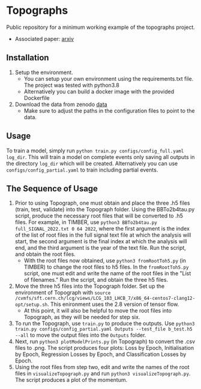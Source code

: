 # Topographs

Public repository for a minimum working example of the topographs project.
* Associated paper: [arxiv](https://arxiv.org/abs/2303.13937)

## Installation
1. Setup the environment.
    * You can setup your own environment using the requirements.txt file. The project was tested with python3.8
    * Alternatively you can build a docker image with the provided Dockerfile
2. Download the data from zenodo [data](https://zenodo.org/record/7737248)
    * Make sure to adjust the paths in the configuration files to point to the data.

## Usage
To train a model, simply run ```python train.py configs/config_full.yaml log_dir```. This will train a model on complete events only saving all outputs in the directory ```log_dir``` which will be created.
Alternatively you can use ```configs/config_partial.yaml``` to train including partial events.

## The Sequence of Usage
1. Prior to using Topograph, one must obtain and place the three .h5 files (train, test, validate) into the Topograph folder. Using the BBTo2b4tau.py script, produce the necessary root files that will be converted to .h5 files. For example, in TIMBER, use ```python3 BBTo2b4tau.py full_SIGNAL_2022.txt 0 64 2022```, where the first argument is the index of the list of root files in the full signal text file at which the analysis will start, the second argument is the final index at which the analysis will end, and the third argument is the year of the text file. Run the script, and obtain the root files.
   * With the root files now obtained, use ```python3 fromRootToh5.py``` (in TIMBER) to change the root files to h5 files. In the ```fromRootToh5.py``` script, one must edit and write the name of the root files in the "List of filenames." Run the script, and obtain the three h5 files.
2. Move the three h5 files into the Topograph folder. Set up the environment of Topograph with ```source /cvmfs/sft.cern.ch/lcg/views/LCG_103_LHCB_7/x86_64-centos7-clang12-opt/setup.sh```. This enironment uses the 2.8 version of tensor flow.
   * At this point, it will also be helpful to move the root files into Topograph, as they will be needed for step six.
3. To run the Topograph, use ```train.py``` to produce the outputs. Use ```python3 train.py configs/config_partial.yaml Outputs --test_file b_test.h5 --all``` to move the output files into the ```Outputs``` folder.
4. Next, run ```python3 plotModelPrints.py``` (in Topograph) to convert the .csv files to .png. The script produces four plots: Loss by Epoch, Initialisation by Epoch, Regression Losses by Epoch, and Classification Losses by Epoch.
5. Using the root files from step two, edit and write the names of the root files in ```visualizeTopograph.py``` and run ```python3 visualizeTopograph.py```. The script produces a plot of the momentum.


